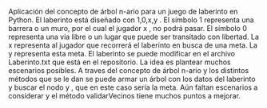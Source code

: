 ﻿
Aplicación del concepto de árbol n-ario para un juego de laberinto en Python.
El laberinto está diseñado con 1,0,x,y . 
El símbolo 1 representa una barrera o un muro, por el cual el jugador x , no podrá pasar.
El símbolo 0 representa una via libre o un lugar que puede ser transitado con libertad.
La x representa al jugador que recorrerá el laberinto en busca de una meta.
La y representa esta meta.
El laberinto se puede modificar en el archivo Laberinto.txt que está en el repositorio. La idea es plantear muchos escenarios posibles.
A traves del concepto de árbol n-ario y los distintos métodos que se le dan se puede armar un árbol con los datos del laberinto y buscar el nodo y , que en este caso sería la meta.
Aún faltan escenarios a considerar y el método validarVecinos tiene muchos puntos a mejorar. 
